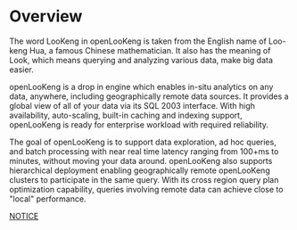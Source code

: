 
# Overview

The word LooKeng in openLooKeng is taken from the English name of Loo-keng Hua, a famous Chinese mathematician. It also has the meaning of Look, which means querying and analyzing various data, make big data easier.

openLooKeng is a drop in engine which enables in-situ analytics on any data, anywhere, including geographically remote data sources. It provides a global view of all of your data via its SQL 2003 interface. With high availability, auto-scaling, built-in caching and indexing support, openLooKeng is ready for enterprise workload with required reliability. 

The goal of openLooKeng is to support data exploration, ad hoc queries, and batch processing with near real time latency ranging from 100+ms to minutes, without moving your data around. openLooKeng also supports hierarchical deployment enabling geographically remote openLooKeng clusters to participate in the same query. With its cross region query plan optimization capability, queries involving remote data can achieve close to "local" performance.

[NOTICE](https://gitee.com/openlookeng/hetu-core/blob/master/hetu-docs/NOTICE.md)



